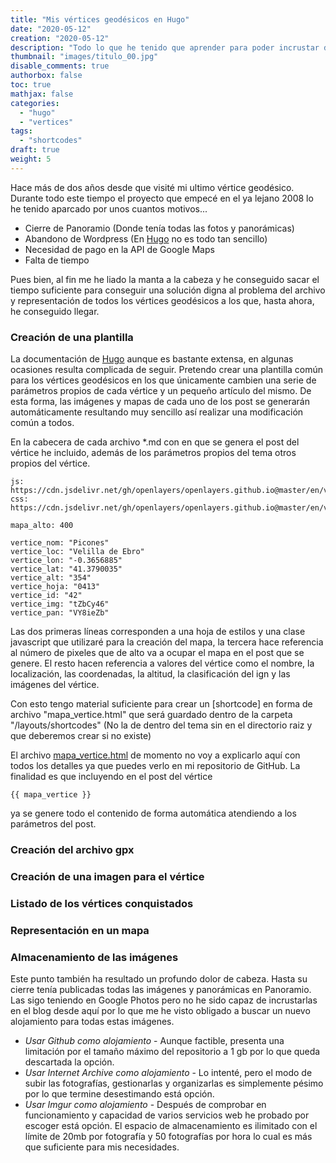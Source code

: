 ```yaml
---
title: "Mis vértices geodésicos en Hugo"
date: "2020-05-12"
creation: "2020-05-12"
description: "Todo lo que he tenido que aprender para poder incrustar de una forma sencilla, ágil y digna mis vértices en Hugo"
thumbnail: "images/titulo_00.jpg"
disable_comments: true
authorbox: false
toc: true
mathjax: false
categories:
  - "hugo"
  - "vertices"
tags:
  - "shortcodes"
draft: true
weight: 5
---
```

Hace más de dos años desde que visité mi ultimo vértice geodésico. Durante todo este tiempo el proyecto que empecé en el ya lejano 2008 lo he tenido aparcado por unos cuantos motivos...
<!--more-->
- Cierre de Panoramio (Donde tenía todas las fotos y panorámicas)
- Abandono de Wordpress (En [Hugo] no es todo tan sencillo)
- Necesidad de pago en la API de Google Maps
- Falta de tiempo

Pues bien, al fin me he liado la manta a la cabeza y he conseguido sacar el tiempo suficiente para conseguir una solución digna al problema del archivo y representación de todos los vértices geodésicos a los que, hasta ahora, he conseguido llegar.

### Creación de una plantilla ###
La documentación de [Hugo] aunque es bastante extensa, en algunas ocasiones resulta complicada de seguir. Pretendo crear una plantilla común para los vértices geodésicos en los que únicamente cambien una serie de parámetros propios de cada vértice y un pequeño artículo del mismo. De esta forma, las imágenes y mapas de cada uno de los post se generarán automáticamente resultando muy sencillo así realizar una modificación común a todos.

En la cabecera de cada archivo *.md con en que se genera el post del vértice he incluido, además de los parámetros propios del tema otros propios del vértice.

```
js: https://cdn.jsdelivr.net/gh/openlayers/openlayers.github.io@master/en/v6.3.1/build/ol.js
css: https://cdn.jsdelivr.net/gh/openlayers/openlayers.github.io@master/en/v6.3.1/css/ol.css

mapa_alto: 400

vertice_nom: "Picones"
vertice_loc: "Velilla de Ebro"
vertice_lon: "-0.3656885"
vertice_lat: "41.3790035"
vertice_alt: "354"
vertice_hoja: "0413"
vertice_id: "42"
vertice_img: "tZbCy46"
vertice_pan: "VY8ieZb"

```
Las dos primeras líneas corresponden a una hoja de estilos y una clase javascript que utilizaré para la creación del mapa, la tercera hace referencia al número de pixeles que de alto va a ocupar el mapa en el post que se genere. El resto hacen referencia a valores del vértice como el nombre, la localización, las coordenadas, la altitud, la clasificación del ign y las imágenes del vértice.

Con esto tengo material suficiente para crear un [shortcode] en forma de archivo "mapa_vertice.html" que será guardado dentro de la carpeta "/layouts/shortcodes" (No la de dentro del tema sin en el directorio raiz y que deberemos crear si no existe)

El archivo [mapa_vertice.html] de momento no voy a explicarlo aquí con todos los detalles ya que puedes verlo en mi repositorio de GitHub. La finalidad es que incluyendo en el post del vértice

```
{{ mapa_vertice }}
```
ya se genere todo el contenido de forma automática atendiendo a los parámetros del post.

### Creación del archivo gpx ###


### Creación de una imagen para el vértice ###

### Listado de los vértices conquistados ###


### Representación en un mapa ###


### Almacenamiento de las imágenes ###
Este punto también ha resultado un profundo dolor de cabeza. Hasta su cierre tenía publicadas todas las imágenes y panorámicas en Panoramio. Las sigo teniendo en Google Photos pero no he sido capaz de incrustarlas en el blog desde aquí por lo que me he visto obligado a buscar un nuevo alojamiento para todas estas imágenes.
- *Usar Github como alojamiento* - Aunque factible, presenta una limitación por el tamaño máximo del repositorio a 1 gb por lo que queda descartada la opción.
- *Usar Internet Archive como alojamiento* - Lo intenté, pero el modo de subir las fotografías, gestionarlas y organizarlas es simplemente pésimo por lo que termine desestimando está opción.
- *Usar Imgur como alojamiento* - Después de comprobar en funcionamiento y capacidad de varios servicios web he probado por escoger está opción. El espacio de almacenamiento es ilimitado con el límite de 20mb por fotografía y 50 fotografías por hora lo cual es más que suficiente para mis necesidades.

[Hugo]: https://gohugo.io/
[shortcodes]: https://gohugo.io/content-management/shortcodes/
[mapa_vertice.html]: https://github.com/sherlockes/SherloScripts/blob/master/hugo/shortcodes/mapa_vertice.html

